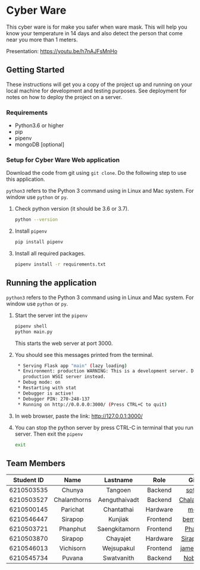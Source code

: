 # Cyber Ware

This cyber ware is for make you safer when ware mask. This will help you know your temperature in 14 days and also
detect the person that come near you more than 1 meters.

Presentation:
https://youtu.be/h7nAJFsMnHo

## Getting Started

These instructions will get you a copy of the project up and running on your local machine for development and testing
purposes. See deployment for notes on how to deploy the project on a server.

### Requirements

- Python3.6 or higher
- pip
- pipenv
- mongoDB [optional]

### Setup for Cyber Ware Web application

Download the code from git using `git clone`. Do the following step to use this application.

`python3` refers to the Python 3 command using in Linux and Mac system. For window use `python` or `py`.

1. Check python version (it should be 3.6 or 3.7).

   ```bash
   python --version
   ```

2. Install `pipenv`

   ```bash
   pip install pipenv
   ```

3. Install all required packages.

   ```bash
   pipenv install -r requirements.txt
   ```

## Running the application

`python3` refers to the Python 3 command using in Linux and Mac system. For window use `python` or `py`.

1. Start the server int the `pipenv`

   ```bash
   pipenv shell
   python main.py
   ```

   This starts the web server at port 3000.

2. You should see this messages printed from the terminal.

   ```bash
    * Serving Flask app "main" (lazy loading)
    * Environment: production WARNING: This is a development server. Do not use it in a production deployment. Use a
      production WSGI server instead.
    * Debug mode: on
    * Restarting with stat
    * Debugger is active!
    * Debugger PIN: 270-248-137
    * Running on http://0.0.0.0:3000/ (Press CTRL+C to quit)
   ```

3. In web browser, paste the link: <http://127.0.0.1:3000/>

4. You can stop the python server by press CTRL-C in terminal that you run server. Then exit the `pipenv`

   ```bash
   exit
   ```

## Team Members

| Student ID |     Name     |   Lastname    |   Role   |                     Github                      |
| :--------: | :----------: | :-----------: | :------: | :---------------------------------------------: |
| 6210503535 |    Chunya    |    Tangoen    | Backend  |     [softchun](https://github.com/softchun)     |
| 6210503527 | Chalanthorns | Aenguthaivadt | Backend  | [ChalanthornA](https://github.com/ChalanthornA) |
| 6210500145 |   Parichat   |  Chantathai   | Hardware |       [meindv](https://github.com/meindv)       |
| 6210546447 |   Sirapop    |    Kunjiak    | Frontend |     [bemyXmas](https://github.com/bemyXmas)     |
| 6210503721 |   Phanphut   | Saengkitamorn | Frontend |     [Phanphut](https://github.com/Phanphut)     |
| 6210503870 |   Sirapop    |   Chayajet    | Hardware |   [SirapopPCC](https://github.com/SirapopPCC)   |
| 6210546013 |  Vichisorn   |  Wejsupakul   | Frontend |    [james31366](https://github.com/james31366)    |
| 6210545734 |    Puvana    |  Swatvanith   | Backend  |     [Noboomta](https://github.com/Noboomta)     |

